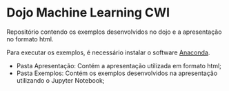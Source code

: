 # Dojo Machine Learning CWI
Repositório contendo os exemplos desenvolvidos no dojo e a apresentação no formato html.

Para executar os exemplos, é necessário instalar o software [Anaconda](https://www.continuum.io/downloads).

* Pasta Apresentação: Contém a apresentação utilizada em formato html;
* Pasta Exemplos: Contém os exemplos desenvolvidos na apresentação utilizando o Jupyter Notebook;
